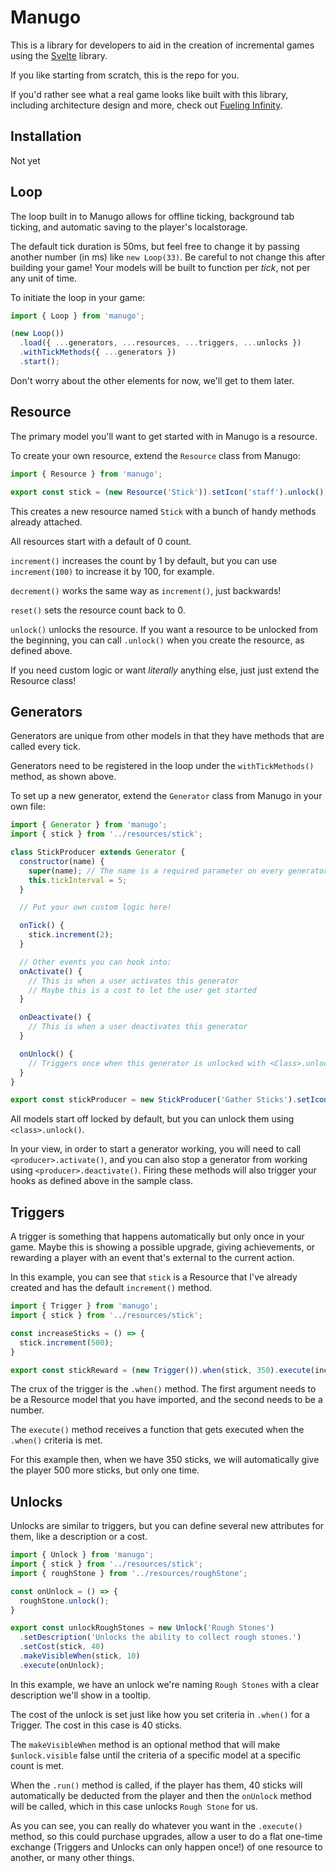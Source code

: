 # Manugo

This is a library for developers to aid in the creation of incremental games using the [Svelte](//github.com/sveltejs/svelte/) library.

If you like starting from scratch, this is the repo for you.

If you'd rather see what a real game looks like built with this library, including architecture design and more, check out [Fueling Infinity](//github.com/calebanthony/fuelinginfinity/).

## Installation
Not yet

## Loop
The loop built in to Manugo allows for offline ticking, background tab ticking, and automatic saving to the player's localstorage.

The default tick duration is 50ms, but feel free to change it by passing another number (in ms) like `new Loop(33)`. Be careful to not change this after building your game! Your models will be built to function per *tick*, not per any unit of time.

To initiate the loop in your game:

```js
import { Loop } from 'manugo';

(new Loop())
  .load({ ...generators, ...resources, ...triggers, ...unlocks })
  .withTickMethods({ ...generators })
  .start();
```

Don't worry about the other elements for now, we'll get to them later.

## Resource
The primary model you'll want to get started with in Manugo is a resource.

To create your own resource, extend the `Resource` class from Manugo:

```js
import { Resource } from 'manugo';

export const stick = (new Resource('Stick')).setIcon('staff').unlock();
```

This creates a new resource named `Stick` with a bunch of handy methods already attached.

All resources start with a default of 0 count.

`increment()` increases the count by 1 by default, but you can use `increment(100)` to increase it by 100, for example.

`decrement()` works the same way as `increment()`, just backwards!

`reset()` sets the resource count back to 0.

`unlock()` unlocks the resource. If you want a resource to be unlocked from the beginning, you can call `.unlock()` when you create the resource, as defined above.

If you need custom logic or want *literally* anything else, just just extend the Resource class!

## Generators
Generators are unique from other models in that they have methods that are called every tick.

Generators need to be registered in the loop under the `withTickMethods()` method, as shown above.

To set up a new generator, extend the `Generator` class from Manugo in your own file:

```js
import { Generator } from 'manugo';
import { stick } from '../resources/stick';

class StickProducer extends Generator {
  constructor(name) {
    super(name); // The name is a required parameter on every generator, don't forget to include it!
    this.tickInterval = 5;
  }

  // Put your own custom logic here!

  onTick() {
    stick.increment(2);
  }

  // Other events you can hook into:
  onActivate() {
    // This is when a user activates this generator
    // Maybe this is a cost to let the user get started
  }

  onDeactivate() {
    // This is when a user deactivates this generator
  }

  onUnlock() {
    // Triggers once when this generator is unlocked with <Class>.unlock()
  }
}

export const stickProducer = new StickProducer('Gather Sticks').setIcon('staff');
```

All models start off locked by default, but you can unlock them using `<class>.unlock()`.

In your view, in order to start a generator working, you will need to call `<producer>.activate()`, and you can also stop a generator from working using `<producer>.deactivate()`. Firing these methods will also trigger your hooks as defined above in the sample class.

## Triggers
A trigger is something that happens automatically but only once in your game. Maybe this is showing a possible upgrade, giving achievements, or rewarding a player with an event that's external to the current action.

In this example, you can see that `stick` is a Resource that I've already created and has the default `increment()` method.

```js
import { Trigger } from 'manugo';
import { stick } from '../resources/stick';

const increaseSticks = () => {
  stick.increment(500);
}

export const stickReward = (new Trigger()).when(stick, 350).execute(increaseSticks);
```

The crux of the trigger is the `.when()` method. The first argument needs to be a Resource model that you have imported, and the second needs to be a number.

The `execute()` method receives a function that gets executed when the `.when()` criteria is met.

For this example then, when we have 350 sticks, we will automatically give the player 500 more sticks, but only one time.

## Unlocks
Unlocks are similar to triggers, but you can define several new attributes for them, like a description or a cost.

```js
import { Unlock } from 'manugo';
import { stick } from '../resources/stick';
import { roughStone } from '../resources/roughStone';

const onUnlock = () => {
  roughStone.unlock();
}

export const unlockRoughStones = new Unlock('Rough Stones')
  .setDescription('Unlocks the ability to collect rough stones.')
  .setCost(stick, 40)
  .makeVisibleWhen(stick, 10)
  .execute(onUnlock);
```

In this example, we have an unlock we're naming `Rough Stones` with a clear description we'll show in a tooltip.

The cost of the unlock is set just like how you set criteria in `.when()` for a Trigger. The cost in this case is 40 sticks.

The `makeVisibleWhen` method is an optional method that will make `$unlock.visible` false until the criteria of a specific model at a specific count is met.

When the `.run()` method is called, if the player has them, 40 sticks will automatically be deducted from the player and then the `onUnlock` method will be called, which in this case unlocks `Rough Stone` for us.

As you can see, you can really do whatever you want in the `.execute()` method, so this could purchase upgrades, allow a user to do a flat one-time exchange (Triggers and Unlocks can only happen once!) of one resource to another, or many other things.
